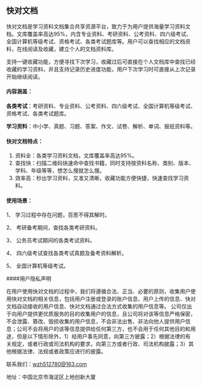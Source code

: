 ## 快对文档

快对文档是学习资料文档集合共享资源平台，致力于为用户提供海量学习资料文档。文库覆盖率高达95%，内含专业资料、考研资料、公考资料、四六级考试、全国计算机等级考试、资格考试、各类考试题库等。用户可以查找相应的文档资料，在线阅读及收藏，建立个人的文档资料库。

支持一键收藏功能，方便寻找下次学习，收藏过后可直接在个人文档库中查找已经收藏的学习资料，并且支持记录历史进度功能，用户下次学习时可直接从上次记录开始继续阅读。

#### 内容涵盖：

**各类考试**：考研资料、专业资料、公考资料、四六级考试、全国计算机等级考试、资格考试、各类考试题库。

**学习资料**：中小学、真题、习题、答案、作文、试卷、解析、单词、报纸资料等。

#### 快对文档特点：

1. 资料全：各类学习资料文档，文库覆盖率高达95%。
2.  查找快：扫描二维码快速命中查找书籍，同时支持按资料名称、类别、版本、学科、年级等等，想怎么搜就怎么搜。
3.  效率高：秒出学习资料，又准又清晰，收藏功能方便快捷，快速查找学习资料。

#### 使用场景：

1、 学习过程中存在问题，百思不得其解时。

2、 考研备考期间，查找各类考研资料。

3、 公务员考试期间的各类考试资料。

4、 四六级考试查找各类考试真题及备考资料解析。

5、 全国计算机等级考试。

####用户隐私声明

在用户使用快对文档的过程中，我们将遵循合法、正当、必要的原则，收集用户使用快对文档的相关信息，包括用户注册或登录的账户信息、用户上传的信息、快对文档自动接收的用户信息、快对文档通过合法方式收集的用户信息等。
公司仅出于向用户提供更优质服务的目的收集用户的信息，且公司将对该等信息严格保密，不会泄露、篡改、毁损收集的用户信息，不会非法出售、非法向他人提供用户信息；公司不会将用户的该等信息提供给任何第三方，也不会用于任何其他目的和用途，但是以下情形除外，1）经用户事先同意，向第三方披露；2）根据法律的有关规定，或者行政或司法机构的要求，向第三方或者行政、司法机构披露；3）其他根据法律、法规或者政策应进行的披露。

联系我们：wzh512780@163.com

地址：中国北京市海淀区上地创新大厦
